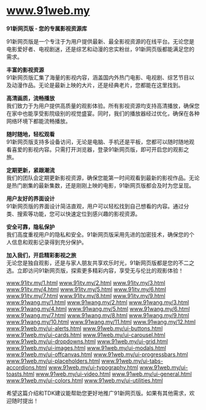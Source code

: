 # www.91web.my

**91新网页版 - 您的专属影视资源库**

91新网页版是一个专注于为用户提供最新、最全影视资源的在线平台。无论您是电影爱好者、电视剧迷，还是综艺和动漫的忠实粉丝，91新网页版都能满足您的需求。

**丰富的影视资源**  
91新网页版汇集了海量的影视内容，涵盖国内外热门电影、电视剧、综艺节目以及动漫作品。无论是最新上映的大片，还是经典老片，您都能在这里找到。

**高清画质，流畅播放**  
我们致力于为用户提供高质量的观影体验。所有影视资源均支持高清播放，确保您在家中也能享受影院级别的视觉盛宴。同时，我们的播放器经过优化，确保在各种网络环境下都能流畅播放。

**随时随地，轻松观看**  
91新网页版支持多设备访问，无论是电脑、手机还是平板，您都可以随时随地观看喜爱的影视内容。只需打开浏览器，登录91新网页版，即可开启您的观影之旅。

**定期更新，紧跟潮流**  
我们的团队会定期更新影视资源，确保您能第一时间观看到最新的影视作品。无论是热门剧集的最新集数，还是刚刚上映的电影，91新网页版都会及时为您呈现。

**用户友好的界面设计**  
91新网页版的界面设计简洁直观，用户可以轻松找到自己想看的内容。通过分类、搜索等功能，您可以快速定位到感兴趣的影视资源。

**安全可靠，隐私保护**  
我们高度重视用户的隐私和安全。91新网页版采用先进的加密技术，确保您的个人信息和观影记录得到充分保护。

**加入我们，开启精彩影视之旅**  
无论您是独自观影，还是与家人朋友共享欢乐时光，91新网页版都是您的不二之选。立即访问91新网页版，探索更多精彩内容，享受无与伦比的观影体验！

www.91itv.my/1.html
www.91itv.my/2.html
www.91itv.my/3.html
www.91itv.my/4.html
www.91itv.my/5.html
www.91itv.my/6.html
www.91itv.my/7.html
www.91itv.my/8.html
www.91itv.my/9.html
www.91wang.my/1.html
www.91wang.my/2.html
www.91wang.my/3.html
www.91wang.my/4.html
www.91wang.my/5.html
www.91wang.my/6.html
www.91wang.my/7.html
www.91wang.my/8.html
www.91wang.my/9.html
www.91wang.my/10.html
www.91wang.my/11.html
www.91wang.my/12.html
www.91web.my/ui-alerts.html
www.91web.my/ui-buttons.html
www.91web.my/ui-cards.html
www.91web.my/ui-carousel.html
www.91web.my/ui-dropdowns.html
www.91web.my/ui-grid.html
www.91web.my/ui-images.html
www.91web.my/ui-modals.html
www.91web.my/ui-offcanvas.html
www.91web.my/ui-progressbars.html
www.91web.my/ui-placeholders.html
www.91web.my/ui-tabs-accordions.html
www.91web.my/ui-typography.html
www.91web.my/ui-toasts.html
www.91web.my/ui-video.html
www.91web.my/ui-general.html
www.91web.my/ui-colors.html
www.91web.my/ui-utilities.html

希望这篇介绍和TDK建议能帮助您更好地推广91新网页版。如果有其他需求，欢迎随时提出！
